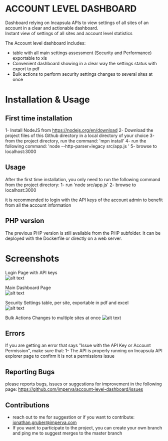# ACCOUNT LEVEL DASHBOARD 

Dashboard relying on Incapsula APIs to view settings of all sites of an account in a clear and actionable dashboard.  
Instant view of settings of all sites and account level statistics  
  
The Account level dashboard includes:  
- table with all main settings assessment (Security and Performance) exportable to xls
- Convenient dashboard showing in a clear way the settings status with export to pdf
- Bulk actions to perform security settings changes to several sites at once



# Installation & Usage
## First time installation
1- Install NodeJS from https://nodejs.org/en/download
2- Download the project files of this Github directory in a local directory of your choice
3- from the project directory, run the command: 'mpn install'
4- run the following command: 'node --http-parser=legacy src/app.js '
5- browse to localhost:3000 

## Usage
After the first time installation, you only need to run the following command from the project directory: 
1- run 'node src/app.js'
2- browse to localhost:3000 

it is recommended to login with the API keys of the account admin to benefit from all the account information

## PHP version
The previous PHP version is still available from the PHP subfolder. 
It can be deployed with the Dockerfile or directly on a web server.

# Screenshots
  
Login Page with API keys  
![alt text](https://raw.githubusercontent.com/imperva/account-level-dashboard/master/images/screenshots/login.png)  
  
Main Dashboard Page  
![alt text](https://github.com/imperva/account-level-dashboard/raw/master/images/screenshots/main%20screen.png)  
  
Security Settings table, per site, exportable in pdf and excel  
![alt text](https://github.com/imperva/account-level-dashboard/raw/master/images/screenshots/security%20assessment%20table.png)  

Bulk Actions Changes to multiple sites at once
![alt text](https://github.com/imperva/account-level-dashboard/blob/master/images/screenshots/bulk%20actions.png) 

## Errors
If you are getting an error that says "Issue with the API Key or Account Permission", make sure that:
1- The API is properly running on Incapsula API explorer page to confirm it is not a permissions issue

## Reporting Bugs
please reports bugs, issues or suggestions for improvement in the following page:
https://github.com/imperva/account-level-dashboard/issues

## Contributions  
- reach out to me for suggestion or if you want to contribute: jonathan.gruber@imperva.com  
- If you want to participate to the project, you can create your own branch and ping me to suggest merges to the master branch
